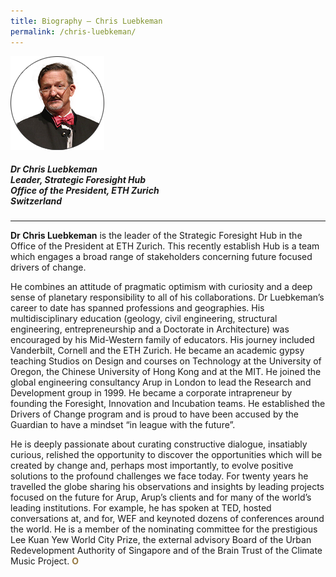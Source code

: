 ```yaml
---
title: Biography — Chris Luebkeman
permalink: /chris-luebkeman/
---
```


<div style="width:150px"><img src="/images/jury/chris-luebkeman.png" alt="Chris Luebkeman" /></div>

##### **Dr Chris Luebkeman** <br> Leader, Strategic Foresight Hub <br> Office of the President, ETH Zurich <br> Switzerland

---

**Dr Chris Luebkeman** is the leader of the Strategic Foresight Hub in the Office of the President at ETH Zurich. This recently establish Hub is a team which engages a broad range of stakeholders concerning future focused drivers of change. 

He combines an attitude of pragmatic optimism with curiosity and a deep sense of planetary responsibility to all of his collaborations. Dr Luebkeman’s career to date has spanned professions and geographies. His multidisciplinary education (geology, civil engineering, structural engineering, entrepreneurship and a Doctorate in Architecture) was encouraged by his Mid-Western family of educators. His journey included Vanderbilt, Cornell and the ETH Zurich. He became an academic gypsy teaching Studios on Design and courses on Technology at the University of Oregon, the Chinese University of Hong Kong and at the MIT. He joined the global engineering consultancy Arup in London to lead the Research and Development group in 1999. He became a corporate intrapreneur by founding the Foresight, Innovation and Incubation teams. He established the Drivers of Change program and is proud to have been accused by the Guardian to have a mindset “in league with the future”. 

He is deeply passionate about curating constructive dialogue, insatiably curious, relished the opportunity to discover the opportunities which will be created by change and, perhaps most importantly, to evolve positive solutions to the profound challenges we face today. For twenty years he travelled the globe sharing his observations and insights by leading projects focused on the future for Arup, Arup’s clients and for many of the world’s leading institutions. For example, he has spoken at TED, hosted conversations at, and for, WEF and keynoted dozens of conferences around the world. He is a member of the nominating committee for the prestigious Lee Kuan Yew World City Prize, the external advisory Board of the Urban Redevelopment Authority of Singapore and of the Brain Trust of the Climate Music Project. **<font color="#967942">O</font>**
